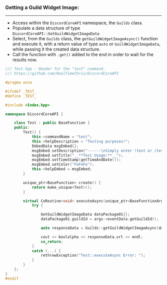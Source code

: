 ### **Getting a Guild Widget Image:**
---
- Access within the `DiscordCoreAPI` namespace, the `Guilds` class.
- Populate a data structure of type `DiscordCoreAPI::GetGuildWidgetImageData`
- Select, from the `Guilds` class, the `getGuildWidgetImageAsync()` function and execute it, with a return value of type `auto` or `GuildWidgetImageData`, while passing it the created data structure.
- Call the function with `.get()` added to the end in order to wait for the results now.

```cpp
/// Test.hpp - Header for the "test" command.
/// https://github.com/RealTimeChris/DiscordCoreAPI

#pragma once

#ifndef _TEST_
#define _TEST_

#include <Index.hpp>

namespace DiscordCoreAPI {

	class Test : public BaseFunction {
	public:
		Test() {
			this->commandName = "test";
			this->helpDescription = "Testing purposes!";
			EmbedData msgEmbed{};
			msgEmbed.setDescription("------\nSimply enter !test or /test!\n------");
			msgEmbed.setTitle("__**Test Usage:**__");
			msgEmbed.setTimeStamp(getTimeAndDate());
			msgEmbed.setColor("FeFeFe");
			this->helpEmbed = msgEmbed;
		}

		unique_ptr<BaseFunction> create() {
			return make_unique<Test>();
		}

		virtual CoRoutine<void> executeAsync(unique_ptr<BaseFunctionArguments> args) {
			try {

				GetGuildWidgetImageData dataPackage01{};
				dataPackage01.guildId = args->eventData.getGuildId();

				auto responseData = Guilds::getGuildWidgetImageAsync(dataPackage01).get();

				cout << boolalpha << responseData.url << endl;
				co_return;
			}
			catch (...) {
				rethrowException("Test::executeAsync Error: ");
			}
		}
	};
}
#endif
```
